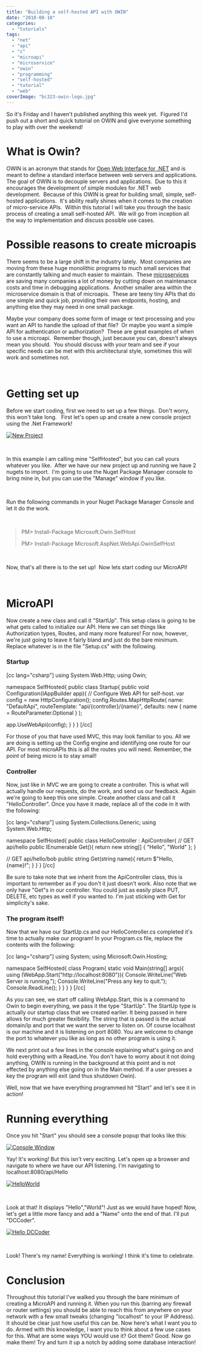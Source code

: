 ```yaml
---
title: "Building a self-hosted API with OWIN"
date: "2018-08-10"
categories: 
  - "tutorials"
tags: 
  - "net"
  - "api"
  - "c"
  - "microapi"
  - "microservice"
  - "owin"
  - "programming"
  - "self-hosted"
  - "tutorial"
  - "web"
coverImage: "bc323-owin-logo.jpg"
---
```


So it's Friday and I haven't published anything this week yet.  Figured I'd push out a short and quick tutorial on OWIN and give everyone something to play with over the weekend!

# What is Owin?

OWIN is an acronym that stands for [Open Web Interface for .NET](http://owin.org/) and is meant to define a standard interface between web servers and applications. The goal of OWIN is to decouple servers and applications.  Due to this it encourages the development of simple modules for .NET web development.  Because of this OWIN is great for building small, simple, self-hosted applications.  It's ability really shines when it comes to the creation of micro-service APIs.  Within this tutorial I will take you through the basic process of creating a small self-hosted API.  We will go from inception all the way to implementation and discuss possible use cases.

# Possible reasons to create microapis

There seems to be a large shift in the industry lately.  Most companies are moving from these huge monolithic programs to much small services that are constantly talking and much easier to maintain.  These [microservices](http://microservices.io/) are saving many companies a lot of money by cutting down on maintenance costs and time in debugging applications.  Another smaller area within the microservice domain is that of microapis.  These are teeny tiny APIs that do one simple and quick job, providing their own endpoints, hosting, and anything else they may need in one small package.

Maybe your company does some form of image or text processing and you want an API to handle the upload of that file?  Or maybe you want a simple API for authentication or authorization?  These are great examples of when to use a microapi.  Remember though, just because you can, doesn't always mean you should.  You should discuss with your team and see if your specific needs can be met with this architectural style, sometimes this will work and sometimes not.

 

# Getting set up

Before we start coding, first we need to set up a few things.  Don't worry, this won't take long.   First let's open up and create a new console project using the .Net Framework!

[![New Project](images/ee959-selfhostednewproject.png)](https://dccoder.files.wordpress.com/2020/09/ee959-selfhostednewproject.png)

 

In this example I am calling mine "SelfHosted", but you can call yours whatever you like.  After we have our new project up and running we have 2 nugets to import.  I'm going to use the Nuget Package Manager console to bring mine in, but you can use the "Manage" window if you like.

 

Run the following commands in your Nuget Package Manager Console and let it do the work.

 

> PM> Install-Package Microsoft.Owin.SelfHost
> 
> PM> Install-Package Microsoft.AspNet.WebApi.OwinSelfHost

 

Now, that's all there is to the set up!  Now lets start coding our MicroAPI!

 

# MicroAPI

Now create a new class and call it "StartUp". This setup class is going to be what gets called to initialize our API. Here we can set things like Authorization types, Routes, and many more features! For now, however, we're just going to leave it fairly bland and just do the bare minimum. Replace whatever is in the file "Setup.cs" with the following.

### Startup

\[cc lang="csharp"\] using System.Web.Http; using Owin;

namespace SelfHosted{ public class Startup{ public void Configuration(IAppBuilder app){ // Configure Web API for self-host. var config = new HttpConfiguration(); config.Routes.MapHttpRoute( name: "DefaultApi", routeTemplate: "api/{controller}/{name}", defaults: new { name = RouteParameter.Optional } );

app.UseWebApi(config); } } } \[/cc\]

For those of you that have used MVC, this may look familiar to you. All we are doing is setting up the Config engine and identifying one route for our API. For most microAPIs this is all the routes you will need. Remember, the point of being micro is to stay small!

### Controller

Now, just like in MVC we are going to create a controller. This is what will actually handle our requests, do the work, and send us our feedback. Again we're going to keep this one simple. Create another class and call it "HelloController". Once you have it made, replace all of the code in it with the following:

\[cc lang="csharp"\] using System.Collections.Generic; using System.Web.Http;

namespace SelfHosted{ public class HelloController : ApiController{ // GET api/hello public IEnumerable Get(){ return new string\[\] { "Hello", "World" }; }

// GET api/hello/bob public string Get(string name){ return $"Hello, {name}!"; } } } \[/cc\]

Be sure to take note that we inherit from the ApiController class, this is important to remember as if you don't it just doesn't work. Also note that we only have "Get"s in our controller. You could just as easily place PUT, DELETE, etc types as well if you wanted to. I'm just sticking with Get for simplicity's sake.

### The program itself!

Now that we have our StartUp.cs and our HelloController.cs completed it's time to actually make our program! In your Program.cs file, replace the contents with the following:

\[cc lang="csharp"\] using System; using Microsoft.Owin.Hosting;

namespace SelfHosted{ class Program{ static void Main(string\[\] args){ using (WebApp.Start("http://localhost:8080")){ Console.WriteLine("Web Server is running."); Console.WriteLine("Press any key to quit."); Console.ReadLine(); } } } } \[/cc\]

As you can see, we start off calling WebApp.Start, this is a command to Owin to begin everything, we pass it the type "StartUp". The StartUp type is actually our startup class that we created earlier. It being passed in here allows for much greater flexibility. The string that is passed is the actual domain/ip and port that we want the server to listen on. Of course localhost is our machine and it is listening on port 8080. You are welcome to change the port to whatever you like as long as no other program is using it.

We next print out a few lines in the console explaining what's going on and hold everything with a ReadLine. You don't have to worry about it not doing anything, OWIN is running in the background at this point and is not effected by anything else going on in the Main method. If a user presses a key the program will exit (and thus shutdown Owin).

Well, now that we have everything programmed hit "Start" and let's see it in action!

# Running everything

Once you hit "Start" you should see a console popup that looks like this:

[![Console Window](images/732f9-programrunning.png)](https://dccoder.files.wordpress.com/2020/09/732f9-programrunning.png)

Yay! It's working! But this isn't very exciting. Let's open up a browser and navigate to where we have our API listening. I'm navigating to localhost:8080/api/Hello

[![HelloWorld](images/2c00a-helloworld.png)](https://dccoder.files.wordpress.com/2020/09/2c00a-helloworld.png)

 

Look at that! It displays "Hello","World"! Just as we would have hoped! Now, let's get a little more fancy and add a "Name" onto the end of that. I'll put "DCCoder".

[![Hello DCCoder](images/b0445-hellodccoder.png)](https://dccoder.files.wordpress.com/2020/09/b0445-hellodccoder.png)

                   

Look! There's my name! Everything is working! I think it's time to celebrate.

# Conclusion

Throughout this tutorial I've walked you through the bare minimum of creating a MicroAPI and running it. When you run this (barring any firewall or router settings) you should be able to reach this from anywhere on your network with a few small tweaks (changing "localhost" to your IP Address). It should be clear just how useful this can be. Now here's what I want you to do. Armed with this knowledge, I want you to think about a few use cases for this. What are some ways YOU would use it? Got them? Good. Now go make them! Try and turn it up a notch by adding some database interaction!
